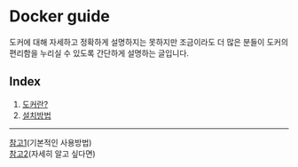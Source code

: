 # Docker guide
도커에 대해 자세하고 정확하게 설명하지는 못하지만 조금이라도 더 많은 분들이 도커의 편리함을 누리실 수 있도록 간단하게 설명하는 글입니다.  

## Index
1. [도커란?](https://github.com/gwangmin/Docker_guide/blob/master/%EB%8F%84%EC%BB%A4.md)
2. [설치방법](https://github.com/gwangmin/Docker_guide/blob/master/%EC%84%A4%EC%B9%98%EB%B0%A9%EB%B2%95.md)

----------------------------------
[참고1](http://pyrasis.com/Docker/Docker-HOWTO)(기본적인 사용방법)  
[참고2](https://subicura.com/2017/01/19/docker-guide-for-beginners-1.html)(자세히 알고 싶다면)  
